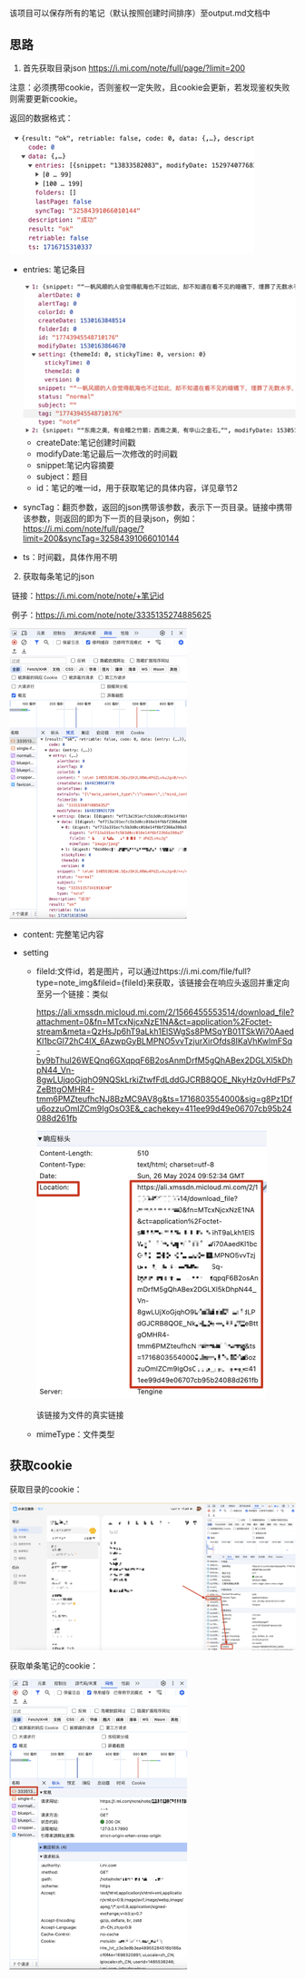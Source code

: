 #
该项目可以保存所有的笔记（默认按照创建时间排序）至output.md文档中

## 思路
1. 首先获取目录json
  https://i.mi.com/note/full/page/?limit=200

  注意：必须携带cookie，否则鉴权一定失败，且cookie会更新，若发现鉴权失败则需要更新cookie。

  返回的数据格式：

  <img src="README.assets/image-20240526172211310.png" alt="image-20240526172211310" style="zoom:50%;" />

  - entries: 笔记条目

    <img src="README.assets/image-20240526172852747.png" alt="image-20240526172852747" style="zoom:50%;" />

    - createDate:笔记创建时间戳
    - modifyDate:笔记最后一次修改的时间戳
    - snippet:笔记内容摘要
    - subject：题目
    - id：笔记的唯一id，用于获取笔记的具体内容，详见章节2

  - syncTag：翻页参数，返回的json携带该参数，表示下一页目录。链接中携带该参数，则返回的即为下一页的目录json，例如：https://i.mi.com/note/full/page/?limit=200&syncTag=32584391066010144

  - ts：时间戳，具体作用不明

  

2. 获取每条笔记的json

​		链接：https://i.mi.com/note/note/+笔记id

​		例子：https://i.mi.com/note/note/3335135274885625	

<img src="README.assets/image-20240526174958885.png" alt="image-20240526174958885" style="zoom:50%;" />

- content: 完整笔记内容

- setting

  - fileId:文件id，若是图片，可以通过https://i.mi.com/file/full?type=note_img&fileid={fileId}来获取，该链接会在响应头返回并重定向至另一个链接：类似

    https://ali.xmssdn.micloud.mi.com/2/1566455553514/download_file?attachment=0&fn=MTcxNjcxNzE1NA&ct=application%2Foctet-stream&meta=QzHsJp6hT9aLkh1ElSWgSs8PMSqYB01TSkWi70AaedKl1bcGl72hC4lX_6AzwpGyBLMPNO5vvTzjurXirOfds8IKaVhKwlmFSq-by9bThuI26WEQnq6GXqpqF6B2osAnmDrfM5gQhABex2DGLXl5kDhpN44_Vn-8gwLUjqoGjqhO9NQSkLrkiZtwfFdLddGJCRB8QOE_NkyHz0vHdFPs7ZeBttgOMHR4-tmm6PMZteufhcNJ8BzMC9AV8g&ts=1716803554000&sig=g8Pz1Dfu6ozzuOmIZCm9IgOsO3E&_cachekey=411ee99d49e06707cb95b24088d261fb

    <img src="README.assets/image-20240526175716640.png" alt="image-20240526175716640" style="zoom:50%;" />

    该链接为文件的真实链接

  - mimeType：文件类型





## 获取cookie

获取目录的cookie：

![image-20240526173543119](README.assets/image-20240526173543119.png)

获取单条笔记的cookie：

<img src="README.assets/image-20240526173835587.png" alt="image-20240526173835587" style="zoom:50%;" />